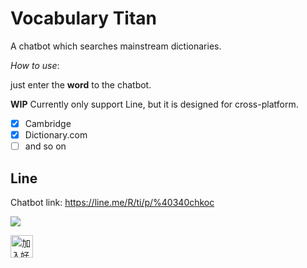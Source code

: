# Vocabulary Titan

A chatbot which searches mainstream dictionaries.

*How to use*:

just enter the **word** to the chatbot.

**WIP** Currently only support Line, but it is designed for cross-platform.

- [X] Cambridge
- [X] Dictionary.com
- [ ] and so on

## Line

Chatbot link: https://line.me/R/ti/p/%40340chkoc

![](https://qr-official.line.me/sid/M/340chkoc.png)

<a href="http://nav.cx/12X8krV"><img src="https://scdn.line-apps.com/n/line_add_friends/btn/zh-Hant.png" alt="加入好友" height="36" border="0"></a>
